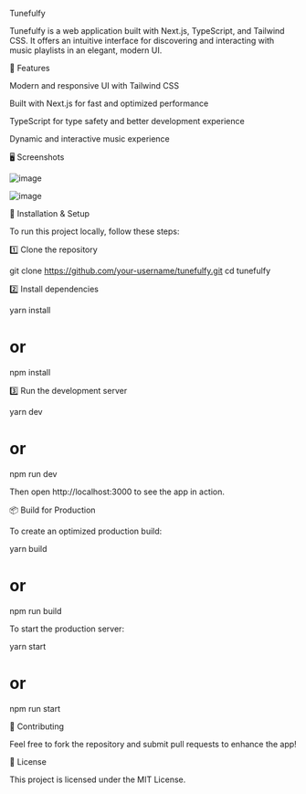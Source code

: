 Tunefulfy

Tunefulfy is a web application built with Next.js, TypeScript, and Tailwind CSS. It offers an intuitive interface for discovering and interacting with music playlists in an elegant, modern UI.

🚀 Features

Modern and responsive UI with Tailwind CSS

Built with Next.js for fast and optimized performance

TypeScript for type safety and better development experience

Dynamic and interactive music experience

🖥️ Screenshots

![image](https://github.com/user-attachments/assets/a46490ff-7dc6-4e32-8ebc-4d71dd27d4a6)

![image](https://github.com/user-attachments/assets/00689303-8bce-4234-becd-9ecc531c282b)

🔧 Installation & Setup

To run this project locally, follow these steps:

1️⃣ Clone the repository

git clone https://github.com/your-username/tunefulfy.git
cd tunefulfy

2️⃣ Install dependencies

yarn install
# or
npm install

3️⃣ Run the development server

yarn dev
# or
npm run dev

Then open http://localhost:3000 to see the app in action.

📦 Build for Production

To create an optimized production build:

yarn build
# or
npm run build

To start the production server:

yarn start
# or
npm run start

🤝 Contributing

Feel free to fork the repository and submit pull requests to enhance the app!

📄 License

This project is licensed under the MIT License.
